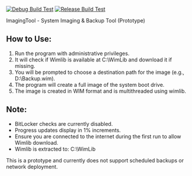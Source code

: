 [![Debug Build Test](https://github.com/Jessomadic/ImagingTool/actions/workflows/dotnet-desktop.yml/badge.svg)](https://github.com/Jessomadic/ImagingTool/actions/workflows/dotnet-desktop.yml) [![Release Build Test](https://github.com/Jessomadic/ImagingTool/actions/workflows/dotnet-desktop.yml/badge.svg)](https://github.com/Jessomadic/ImagingTool/actions/workflows/dotnet-desktop.yml)

ImagingTool - System Imaging & Backup Tool (Prototype)

How to Use:
-----------
1. Run the program with administrative privileges.
2. It will check if Wimlib is available at C:\WimLib and download it if missing.
3. You will be prompted to choose a destination path for the image (e.g., D:\Backup.wim).
4. The program will create a full image of the system boot drive.
5. The image is created in WIM format and is multithreaded using wimlib.

Note:
-----
- BitLocker checks are currently disabled.
- Progress updates display in 1% increments.
- Ensure you are connected to the internet during the first run to allow Wimlib download.
- Wimlib is extracted to: C:\WimLib

This is a prototype and currently does not support scheduled backups or network deployment.
